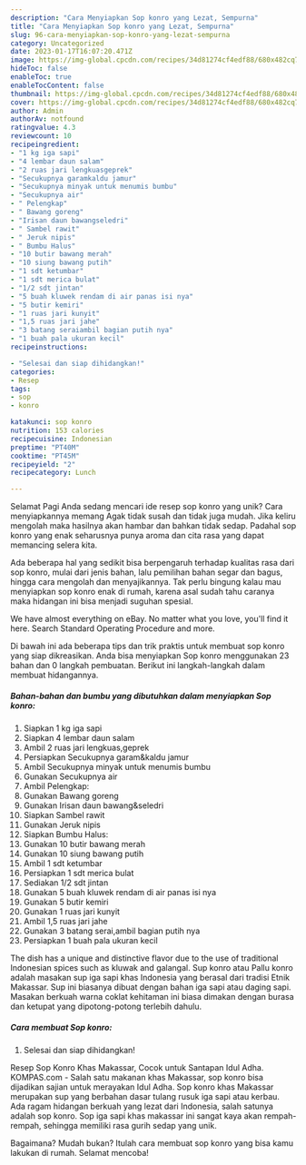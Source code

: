 ```yaml
---
description: "Cara Menyiapkan Sop konro yang Lezat, Sempurna"
title: "Cara Menyiapkan Sop konro yang Lezat, Sempurna"
slug: 96-cara-menyiapkan-sop-konro-yang-lezat-sempurna
category: Uncategorized
date: 2023-01-17T16:07:20.471Z
image: https://img-global.cpcdn.com/recipes/34d81274cf4edf88/680x482cq70/sop-konro-foto-resep-utama.jpg
hideToc: false
enableToc: true
enableTocContent: false
thumbnail: https://img-global.cpcdn.com/recipes/34d81274cf4edf88/680x482cq70/sop-konro-foto-resep-utama.jpg
cover: https://img-global.cpcdn.com/recipes/34d81274cf4edf88/680x482cq70/sop-konro-foto-resep-utama.jpg
author: Admin
authorAv: notfound
ratingvalue: 4.3
reviewcount: 10
recipeingredient:
- "1 kg iga sapi"
- "4 lembar daun salam"
- "2 ruas jari lengkuasgeprek"
- "Secukupnya garamkaldu jamur"
- "Secukupnya minyak untuk menumis bumbu"
- "Secukupnya air"
- " Pelengkap"
- " Bawang goreng"
- "Irisan daun bawangseledri"
- " Sambel rawit"
- " Jeruk nipis"
- " Bumbu Halus"
- "10 butir bawang merah"
- "10 siung bawang putih"
- "1 sdt ketumbar"
- "1 sdt merica bulat"
- "1/2 sdt jintan"
- "5 buah kluwek rendam di air panas isi nya"
- "5 butir kemiri"
- "1 ruas jari kunyit"
- "1,5 ruas jari jahe"
- "3 batang seraiambil bagian putih nya"
- "1 buah pala ukuran kecil"
recipeinstructions:

- "Selesai dan siap dihidangkan!"
categories:
- Resep
tags:
- sop
- konro

katakunci: sop konro 
nutrition: 153 calories
recipecuisine: Indonesian
preptime: "PT40M"
cooktime: "PT45M"
recipeyield: "2"
recipecategory: Lunch

---
```



Selamat Pagi Anda sedang mencari ide resep sop konro yang unik? Cara menyiapkannya memang Agak tidak susah dan tidak juga mudah. Jika keliru mengolah maka hasilnya akan hambar dan bahkan tidak sedap. Padahal sop konro yang enak seharusnya punya aroma dan cita rasa yang dapat memancing selera kita.


Ada beberapa hal yang sedikit bisa berpengaruh terhadap kualitas rasa dari sop konro, mulai dari jenis bahan, lalu pemilihan bahan segar dan bagus, hingga cara mengolah dan menyajikannya. Tak perlu bingung kalau mau menyiapkan sop konro enak di rumah, karena asal sudah tahu caranya maka hidangan ini bisa menjadi suguhan spesial.

We have almost everything on eBay. No matter what you love, you&#39;ll find it here. Search Standard Operating Procedure and more.


Di bawah ini ada beberapa tips dan trik praktis untuk membuat sop konro yang siap dikreasikan. Anda bisa menyiapkan Sop konro menggunakan 23 bahan dan 0 langkah pembuatan. Berikut ini langkah-langkah dalam membuat hidangannya.

<!--inarticleads1-->

##### Bahan-bahan dan bumbu yang dibutuhkan dalam menyiapkan Sop konro:

1. Siapkan 1 kg iga sapi
1. Siapkan 4 lembar daun salam
1. Ambil 2 ruas jari lengkuas,geprek
1. Persiapkan Secukupnya garam&amp;kaldu jamur
1. Ambil Secukupnya minyak untuk menumis bumbu
1. Gunakan Secukupnya air
1. Ambil  Pelengkap:
1. Gunakan  Bawang goreng
1. Gunakan Irisan daun bawang&amp;seledri
1. Siapkan  Sambel rawit
1. Gunakan  Jeruk nipis
1. Siapkan  Bumbu Halus:
1. Gunakan 10 butir bawang merah
1. Gunakan 10 siung bawang putih
1. Ambil 1 sdt ketumbar
1. Persiapkan 1 sdt merica bulat
1. Sediakan 1/2 sdt jintan
1. Gunakan 5 buah kluwek rendam di air panas isi nya
1. Gunakan 5 butir kemiri
1. Gunakan 1 ruas jari kunyit
1. Ambil 1,5 ruas jari jahe
1. Gunakan 3 batang serai,ambil bagian putih nya
1. Persiapkan 1 buah pala ukuran kecil


The dish has a unique and distinctive flavor due to the use of traditional Indonesian spices such as kluwak and galangal. Sup konro atau Pallu konro adalah masakan sup iga sapi khas Indonesia yang berasal dari tradisi Etnik Makassar. Sup ini biasanya dibuat dengan bahan iga sapi atau daging sapi. Masakan berkuah warna coklat kehitaman ini biasa dimakan dengan burasa dan ketupat yang dipotong-potong terlebih dahulu. 

<!--inarticleads2-->

##### Cara membuat Sop konro:


1. Selesai dan siap dihidangkan!

Resep Sop Konro Khas Makassar, Cocok untuk Santapan Idul Adha. KOMPAS.com - Salah satu makanan khas Makassar, sop konro bisa dijadikan sajian untuk merayakan Idul Adha. Sop konro khas Makassar merupakan sup yang berbahan dasar tulang rusuk iga sapi atau kerbau. Ada ragam hidangan berkuah yang lezat dari Indonesia, salah satunya adalah sop konro. Sop iga sapi khas makassar ini sangat kaya akan rempah-rempah, sehingga memiliki rasa gurih sedap yang unik. 

Bagaimana? Mudah bukan? Itulah cara membuat sop konro yang bisa kamu lakukan di rumah. Selamat mencoba!
